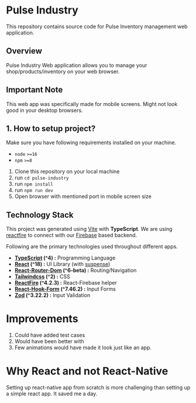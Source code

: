 # Pulse Industry

This repository contains source code for Pulse Inventory management web application.

## Overview

Pulse Industry Web application allows you to manage your shop/products/inventory on your web browser.

## Important Note

This web app was specifically made for mobile screens. Might not look good in your desktop browsers.

## 1. How to setup project?

Make sure you have following requirements installed on your machine.

- `node` `>=16`
- `npm` `>=8`

1. Clone this repository on your local machine
2. run `cd pulse-industry`
3. run `npm install`
4. run `npm run dev`
5. Open browser with mentioned port in mobile screen size

## Technology Stack

This project was generated using [Vite](https://vitejs.dev/guide/) with **TypeScript**. We are using [reactfire](https://github.com/FirebaseExtended/reactfire) to connect with our [Firebase](https://firebase.google.com/) based backend.

Following are the primary technologies used throughout different apps.

- **[TypeScript](https://www.typescriptlang.org/) (^4) :** Programming Language
- **[React](https://reactjs.org/docs/hello-world.html) (^18) :** UI Library (with [suspense](https://reactjs.org/docs/concurrent-mode-suspense.html))
- **[React-Router-Dom](https://reactrouter.com/desktop-web/guides/quick-start) (^6-beta) :** Routing/Navigation
- **[Tailwindcss](https://tailwindcss.com/) (^2) :** CSS
- **[ReactFire](https://github.com/FirebaseExtended/reactfire) (^4.2.3) :** React-Firebase helper
- **[React-Hook-Form](https://react-hook-form.com/) (^7.46.2) :** Input Forms
- **[Zod](https://zod.dev/) (^3.22.2) :** Input Validation

# Improvements

1. Could have added test cases
2. Would have been better with <ErrorBoundary>
3. Few animations would have made it look just like an app.

# Why React and not React-Native

Setting up react-native app from scratch is more challenging than setting up a simple react app.
It saved me a day.
